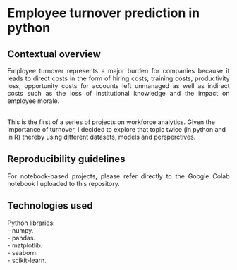 # Employee turnover prediction in python

## Contextual overview

<p align="justify">
Employee turnover represents a major burden for companies because it leads to direct costs in the form of hiring costs, training costs, productivity loss, opportunity costs for accounts left unmanaged as well as indirect costs such as the loss of institutional knowledge and the impact on employee morale. <br> <br>

This is the first of a series of projects on workforce analytics. Given the importance of turnover, I decided to explore that topic twice (in python and in R) thereby using different datasets, models and persperctives.
</p>

## Reproducibility guidelines

<p align="justify">
For notebook-based projects, please refer directly to the Google Colab notebook I uploaded to this repository.
</p>

## Technologies used

<p align="justify">
Python libraries: <br>
- numpy. <br>
- pandas. <br>
- matplotlib. <br>
- seaborn. <br>
- scikit-learn.
</p>
